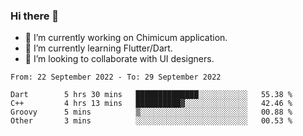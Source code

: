 ### Hi there 👋

<!--
**devcat37/devcat37** is a ✨ _special_ ✨ repository because its `README.md` (this file) appears on your GitHub profile.-->


- 🔭 I’m currently working on Chimicum application.
- 🌱 I’m currently learning Flutter/Dart.
- 👯 I’m looking to collaborate with UI designers.
<!-- - 🤔 I’m looking for help with ... -->

<!--START_SECTION:waka-->

```text
From: 22 September 2022 - To: 29 September 2022

Dart        5 hrs 30 mins   ██████████████░░░░░░░░░░░   55.38 %
C++         4 hrs 13 mins   ██████████▓░░░░░░░░░░░░░░   42.46 %
Groovy      5 mins          ▒░░░░░░░░░░░░░░░░░░░░░░░░   00.88 %
Other       3 mins          ░░░░░░░░░░░░░░░░░░░░░░░░░   00.53 %
```

<!--END_SECTION:waka-->
